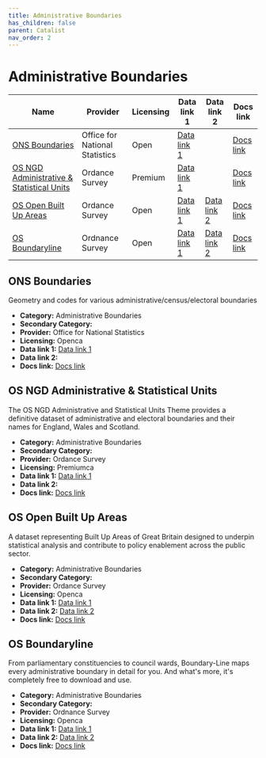 ```yaml
---
title: Administrative Boundaries
has_children: false
parent: Catalist
nav_order: 2
---
```


# Administrative Boundaries

| Name                                                                                    | Provider                       | Licensing | Data link 1                                                                                                                                 | Data link 2                                                                                                                       | Docs link                                                                                                                                                 |
| --------------------------------------------------------------------------------------- | ------------------------------ | --------- | ------------------------------------------------------------------------------------------------------------------------------------------- | --------------------------------------------------------------------------------------------------------------------------------- | --------------------------------------------------------------------------------------------------------------------------------------------------------- |
| [ONS Boundaries](#ons-boundaries)                                                       | Office for National Statistics | Open      | [Data link 1](https://geoportal.statistics.gov.uk/search?collection=dataset&q=BDY_ADM&sort=Date%20Created%7Ccreated%7Cdesc&tags=Boundaries) |                                                                                                                                   | [Docs link](https://webarchive.nationalarchives.gov.uk/ukgwa/20160106185615/http://www.ons.gov.uk/ons/guide-method/geography/beginner-s-guide/index.html) |
| [OS NGD Administrative & Statistical Units](#os-ngd-administrative-&-statistical-units) | Ordance Survey                 | Premium   | [Data link 1](https://www.ordnancesurvey.co.uk/products/os-ngd-api-features#get)                                                            |                                                                                                                                   | [Docs link](https://docs.os.uk/osngd/data-structure/administrative-and-statistical-units)                                                                 |
| [OS Open Built Up Areas](#os-open-built-up-areas)                                       | Ordance Survey                 | Open      | [Data link 1](https://www.ordnancesurvey.co.uk/products/os-open-built-up-areas)                                                             | [Data link 2](https://docs.os.uk/os-apis/accessing-os-apis/os-downloads-api/technical-specification/download-an-opendata-product) | [Docs link](https://docs.os.uk/os-downloads/addressing-and-location/os-open-built-up-areas)                                                               |
| [OS Boundaryline](#os-boundaryline)                                                     | Ordnance Survey                | Open      | [Data link 1](https://www.ordnancesurvey.co.uk/products/boundary-line)                                                                      | [Data link 2](https://docs.os.uk/os-apis/accessing-os-apis/os-downloads-api/technical-specification/download-an-opendata-product) | [Docs link](https://docs.os.uk/os-downloads/addressing-and-location/boundary-line)                                                                        |

## ONS Boundaries

Geometry and codes for various administrative/census/electoral boundaries

- **Category:** Administrative Boundaries
- **Secondary Category:** 
- **Provider:** Office for National Statistics
- **Licensing:** Openca
- **Data link 1:** [Data link 1](https://geoportal.statistics.gov.uk/search?collection=dataset&q=BDY_ADM&sort=Date%20Created%7Ccreated%7Cdesc&tags=Boundaries)
- **Data link 2:** 
- **Docs link:** [Docs link](https://webarchive.nationalarchives.gov.uk/ukgwa/20160106185615/http://www.ons.gov.uk/ons/guide-method/geography/beginner-s-guide/index.html)



## OS NGD Administrative & Statistical Units

The OS NGD Administrative and Statistical Units Theme provides a definitive dataset of administrative and electoral boundaries and their names for England, Wales and Scotland.

- **Category:** Administrative Boundaries
- **Secondary Category:** 
- **Provider:** Ordance Survey
- **Licensing:** Premiumca
- **Data link 1:** [Data link 1](https://www.ordnancesurvey.co.uk/products/os-ngd-api-features#get)
- **Data link 2:** 
- **Docs link:** [Docs link](https://docs.os.uk/osngd/data-structure/administrative-and-statistical-units)



## OS Open Built Up Areas

A dataset representing Built Up Areas of Great Britain designed to underpin statistical analysis and contribute to policy enablement across the public sector.

- **Category:** Administrative Boundaries
- **Secondary Category:** 
- **Provider:** Ordance Survey
- **Licensing:** Openca
- **Data link 1:** [Data link 1](https://www.ordnancesurvey.co.uk/products/os-open-built-up-areas)
- **Data link 2:** [Data link 2](https://docs.os.uk/os-apis/accessing-os-apis/os-downloads-api/technical-specification/download-an-opendata-product)
- **Docs link:** [Docs link](https://docs.os.uk/os-downloads/addressing-and-location/os-open-built-up-areas)



## OS Boundaryline

From parliamentary constituencies to council wards, Boundary-Line maps every administrative boundary in detail for you. And what's more, it's completely free to download and use.

- **Category:** Administrative Boundaries
- **Secondary Category:** 
- **Provider:** Ordnance Survey
- **Licensing:** Openca
- **Data link 1:** [Data link 1](https://www.ordnancesurvey.co.uk/products/boundary-line)
- **Data link 2:** [Data link 2](https://docs.os.uk/os-apis/accessing-os-apis/os-downloads-api/technical-specification/download-an-opendata-product)
- **Docs link:** [Docs link](https://docs.os.uk/os-downloads/addressing-and-location/boundary-line)
